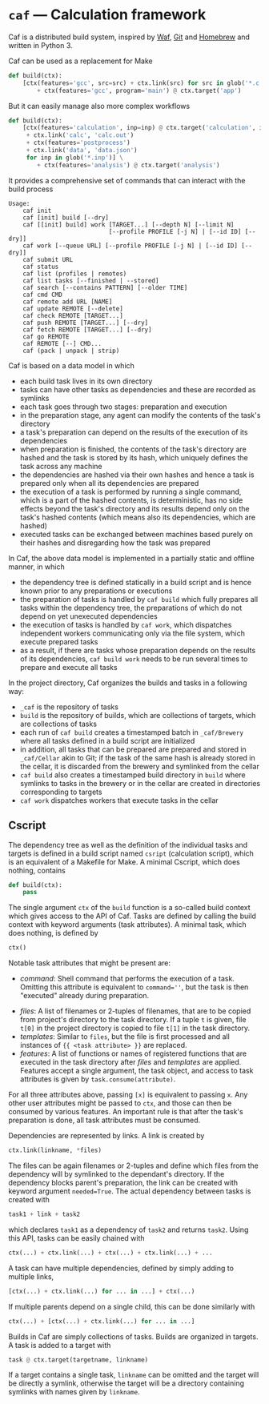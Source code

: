 # `caf` — Calculation framework

Caf is a distributed build system, inspired by [Waf](https://waf.io), [Git](https://git-scm.com) and [Homebrew](http://brew.sh) and written in Python 3.

Caf can be used as a replacement for Make

```python
def build(ctx):
    [ctx(features='gcc', src=src) + ctx.link(src) for src in glob('*.c')] \
        + ctx(features='gcc', program='main') @ ctx.target('app')
```

But it can easily manage also more complex workflows

```python
def build(ctx):
    [ctx(features='calculation', inp=inp) @ ctx.target('calculation', inp)
     + ctx.link('calc', 'calc.out')
     + ctx(features='postprocess')
     + ctx.link('data', 'data.json')
     for inp in glob('*.inp')] \
        + ctx(features='analysis') @ ctx.target('analysis')
```

It provides a comprehensive set of commands that can interact with the build process

```
Usage:
    caf init
    caf [init] build [--dry]
    caf [[init] build] work [TARGET...] [--depth N] [--limit N]
                            [--profile PROFILE [-j N] | [--id ID] [--dry]]
    caf work [--queue URL] [--profile PROFILE [-j N] | [--id ID] [--dry]]
    caf submit URL
    caf status
    caf list (profiles | remotes)
    caf list tasks [--finished | --stored]
    caf search [--contains PATTERN] [--older TIME]
    caf cmd CMD
    caf remote add URL [NAME]
    caf update REMOTE [--delete]
    caf check REMOTE [TARGET...]
    caf push REMOTE [TARGET...] [--dry]
    caf fetch REMOTE [TARGET...] [--dry]
    caf go REMOTE
    caf REMOTE [--] CMD...
    caf (pack | unpack | strip)
```

Caf is based on a data model in which

- each build task lives in its own directory
- tasks can have other tasks as dependencies and these are recorded as symlinks
- each task goes through two stages: preparation and execution
- in the preparation stage, any agent can modify the contents of the task's directory
- a task's preparation can depend on the results of the execution of its dependencies
- when preparation is finished, the contents of the task's directory are hashed and the task is stored by its hash, which uniquely defines the task across any machine
- the dependencies are hashed via their own hashes and hence a task is prepared only when all its dependencies are prepared
- the execution of a task is performed by running a single command, which is a part of the hashed contents, is deterministic, has no side effects beyond the task's directory and its results depend only on the task's hashed contents (which means also its dependencies, which are hashed)
- executed tasks can be exchanged between machines based purely on their hashes and disregarding how the task was prepared

In Caf, the above data model is implemented in a partially static and offline manner, in which

- the dependency tree is defined statically in a build script and is hence known prior to any preparations or executions
- the preparation of tasks is handled by `caf build`  which fully prepares all tasks within the dependency tree, the preparations of which do not depend on yet unexecuted dependencies
- the execution of tasks is handled by `caf work`, which dispatches independent workers communicating only via the file system, which execute prepared tasks
- as a result, if there are tasks whose preparation depends on the results of its dependencies, `caf build work` needs to be run several times to prepare and execute all tasks

In the project directory, Caf organizes the builds and tasks in a following way:

- `_caf` is the repository of tasks
- `build` is the repository of builds, which are collections of targets, which are collections of tasks
- each run of `caf build` creates a timestamped batch in `_caf/Brewery` where all tasks defined in a build script are initialized
- in addition, all tasks that can be prepared are prepared and stored in `_caf/Cellar` akin to Git; if the task of the same hash is already stored in the cellar, it is discarded from the brewery and symlinked from the cellar
- `caf build` also creates a timestamped build directory in `build` where symlinks to tasks in the brewery or in the cellar are created in directories corresponding to targets
- `caf work` dispatches workers that execute tasks in the cellar

## Cscript

The dependency tree as well as the definition of the individual tasks and targets is defined in a build script named `csript` (calculation script), which is an equivalent of a Makefile for Make. A minimal Cscript, which does nothing, contains

``` python
def build(ctx):
    pass
```

The single argument `ctx` of the `build` function is a so-called build context which gives access to the API of Caf. Tasks are defined by calling the build context with keyword arguments (task attributes). A minimal task, which does nothing, is defined by

``` python
ctx()
```

Notable task attributes that might be present are:

* *command*: Shell command that performs the execution of a task. Omitting this attribute is equivalent to `command=''`, but the task is then "executed" already during preparation.


- *files*: A list of filenames or 2-tuples of filenames, that are to be copied from project's directory to the task directory. If a tuple `t` is given, file `t[0]` in the project directory is copied to file `t[1]` in the task directory.
- *templates*: Similar to `files`, but the file is first processed and all instances of `{{ <task attribute> }}` are replaced.
- *features*: A list of functions or names of registered functions that are executed in the task directory after *files* and *templates* are applied. Features accept a single argument, the task object, and access to task attributes is given by `task.consume(attribute)`.

For all three attributes above, passing `[x]` is equivalent to passing `x`. Any other user attributes might be passed to `ctx`, and those can then be consumed by various features. An important rule is that after the task's preparation is done, all task attributes must be consumed.

Dependencies are represented by links. A link is created by

``` python
ctx.link(linkname, *files)
```

The files can be again filenames or 2-tuples and define which files from the dependency will by symlinked to the dependant's directory. If the dependency blocks parent's preparation, the link can be created with keyword argument `needed=True`. The actual dependency between tasks is created with

``` python
task1 + link + task2
```

which declares `task1` as a dependency of `task2` and returns `task2`. Using this API, tasks can be easily chained with

``` python
ctx(...) + ctx.link(...) + ctx(...) + ctx.link(...) + ...
```

A task can have multiple dependencies, defined by simply adding to multiple links,

``` python
[ctx(...) + ctx.link(...) for ... in ...] + ctx(...)
```

If multiple parents depend on a single child, this can be done similarly with

``` python
ctx(...) + [ctx(...) + ctx.link(...) for ... in ...]
```

Builds in Caf are simply collections of tasks. Builds are organized in targets. A task is added to a target with

``` python
task @ ctx.target(targetname, linkname)
```

If a target contains a single task, `linkname` can be omitted and the target will be directly a symlink, otherwise the target will be a directory containing symlinks with names given by `linkname`.

